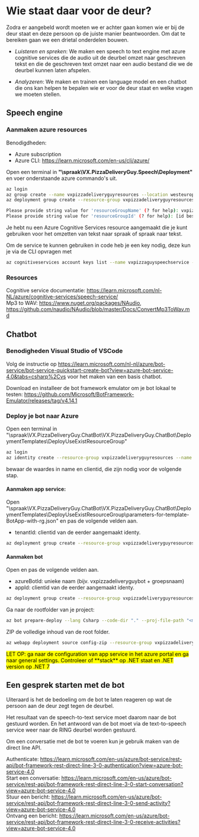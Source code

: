 # Wie staat daar voor de deur?
Zodra er aangebeld wordt moeten we er achter gaan komen wie er bij de deur staat en deze persoon op de juiste manier beantwoorden. Om dat te bereiken gaan we een drietal onderdelen bouwen.

- *Luisteren en spreken*: We maken een speech to text engine met azure cognitive services die de audio uit de deurbel omzet naar geschreven tekst en die de geschreven text omzet naar een audio bestand die we de deurbel kunnen laten afspelen.

- *Analyzeren*: We maken en trainen een language model en een chatbot die ons kan helpen te bepalen wie er voor de deur staat en welke vragen we moeten stellen.

## Speech engine
### Aanmaken azure resources

Benodigdheden:
- Azure subscription
- Azure CLI: https://learn.microsoft.com/en-us/cli/azure/

Open een terminal in **"\spraak\VX.PizzaDeliveryGuy.Speech\Deployment"** en voer onderstaande azure commando's uit.

```bash
az login 
az group create --name vxpizzadeliveryguyresources --location westeurope
az deployment group create --resource-group vxpizzadeliveryguyresources --template-file .\template.json --parameters .\parameters.json.json --parameters .\parameters.json

Please provide string value for 'resourceGroupName' (? for help): vxpizzadeliveryguyresources
Please provide string value for 'resourceGroupId' (? for help): [id beschikbaar in response van 'az group create']
```
Je hebt nu een Azure Cognitive Services resource aangemaakt die je kunt gebruiken voor het omzetten van tekst naar spraak of spraak naar tekst.

Om de service te kunnen gebruiken in code heb je een key nodig, deze kun je via de CLI opvragen met

```bash
az cognitiveservices account keys list --name vxpizzaguyspeechservice --resource-group vxpizzadeliveryguyresources

```
### Resources
Cognitive service documentatie: https://learn.microsoft.com/nl-NL/azure/cognitive-services/speech-service/ <br />
Mp3 to WAV: https://www.nuget.org/packages/NAudio, https://github.com/naudio/NAudio/blob/master/Docs/ConvertMp3ToWav.md

## Chatbot 
### Benodigheden Visual Studio of VSCode
Volg de instructie op https://learn.microsoft.com/nl-nl/azure/bot-service/bot-service-quickstart-create-bot?view=azure-bot-service-4.0&tabs=csharp%2Cvs voor het maken van een basis chatbot.

Download en installeer de bot framework emulator om je bot lokaal te testen: https://github.com/Microsoft/BotFramework-Emulator/releases/tag/v4.14.1

### Deploy je bot naar Azure
Open een terminal in "\spraak\VX.PizzaDeliveryGuy.ChatBot\VX.PizzaDeliveryGuy.ChatBot\DeploymentTemplates\DeployUseExistResourceGroup\"

```bash
az login
az identity create --resource-group vxpizzadeliveryguyresources --name vxpizzadeliveryguyidentity
```
bewaar de waardes in name en clientid, die zijn nodig voor de volgende stap.

#### Aanmaken app service:

Open "\spraak\VX.PizzaDeliveryGuy.ChatBot\VX.PizzaDeliveryGuy.ChatBot\DeploymentTemplates\DeployUseExistResourceGroup\parameters-for-template-BotApp-with-rg.json" en pas de volgende velden aan.

- tenantId: clientid van de eerder aangemaakt identy.


```bash
az deployment group create --resource-group vxpizzadeliveryguyresources --template-file .\template-BotApp-with-rg.json --parameters .\parameters-for-template-BotApp-with-rg.jsoners-for-template-BotApp-with-rg.json

```
#### Aanmaken bot 

Open en pas de volgende velden aan.

- azureBotId: unieke naam (bijv. vxpizzadeliveryguybot + groepsnaam)    
- appId: clientid van de eerder aangemaakt identy.

```bash
az deployment group create --resource-group vxpizzadeliveryguyresources --template-file .\template-AzureBot-with-rg.json --parameters .\parameters-for-template-AzureBot-with-rg.jsons-for-template-AzureBot-with-rg.json
```

Ga naar de rootfolder van je project:

```bash
az bot prepare-deploy --lang Csharp --code-dir "." --proj-file-path "<my-cs-proj>"
```

ZIP de volledige inhoud van de root folder.

```bash
az webapp deployment source config-zip --resource-group vxpizzadeliveryguyresources --name vxpizzadeliveryguybotservice --src .\vxpizzadeliveryguybot.zipce --src .\vxpizzadeliveryguybot.zip
```
<mark>
LET OP: ga naar de configuration van app service in het azure portal en ga naar general settings. Controleer of **stack** op .NET staat en .NET version op .NET 7
</mark>

## Een gesprek starten met de bot

Uiteraard is het de bedoeling om de bot te laten reageren op wat de persoon aan de deur zegt tegen de deurbel.

Het resultaat van de speech-to-text service moet daarom naar de bot gestuurd worden. En het antwoord van de bot moet via de text-to-speech service weer naar de RING deurbel worden gestuurd.

Om een conversatie met de bot te voeren kun je gebruik maken van de direct line API.

Authenticate: https://learn.microsoft.com/en-us/azure/bot-service/rest-api/bot-framework-rest-direct-line-3-0-authentication?view=azure-bot-service-4.0 <br>
Start een conversatie: https://learn.microsoft.com/en-us/azure/bot-service/rest-api/bot-framework-rest-direct-line-3-0-start-conversation?view=azure-bot-service-4.0 <br>
Stuur een bericht: https://learn.microsoft.com/en-us/azure/bot-service/rest-api/bot-framework-rest-direct-line-3-0-send-activity?view=azure-bot-service-4.0 <br>
Ontvang een bericht: https://learn.microsoft.com/en-us/azure/bot-service/rest-api/bot-framework-rest-direct-line-3-0-receive-activities?view=azure-bot-service-4.0 <br>

